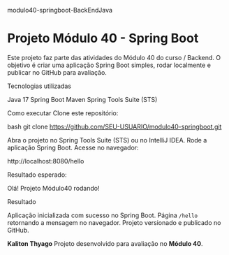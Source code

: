  modulo40-springboot-BackEndJava
# Projeto Módulo 40 - Spring Boot

Este projeto faz parte das atividades do Módulo 40 do curso / Backend.
O objetivo é criar uma aplicação Spring Boot simples, rodar localmente e publicar no GitHub para avaliação.



 Tecnologias utilizadas

 Java 17
 Spring Boot
 Maven
 Spring Tools Suite (STS)


 Como executar
Clone este repositório:

   bash
   git clone https://github.com/SEU-USUARIO/modulo40-springboot.git
   
 Abra o projeto no Spring Tools Suite (STS) ou no IntelliJ IDEA.
 Rode a aplicação Spring Boot.
 Acesse no navegador:


   http://localhost:8080/hello


   Resultado esperado:


   Olá! Projeto Módulo40 rodando!



 Resultado

 Aplicação inicializada com sucesso no Spring Boot.
 Página `/hello` retornando a mensagem no navegador.
 Projeto versionado e publicado no GitHub.





**Kaliton Thyago**
Projeto desenvolvido para avaliação no **Módulo 40**.
